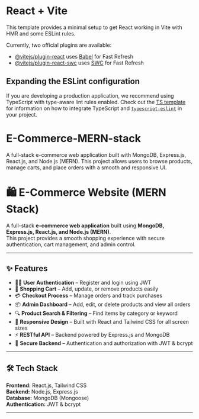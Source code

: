 
# React + Vite

This template provides a minimal setup to get React working in Vite with HMR and some ESLint rules.

Currently, two official plugins are available:

- [@vitejs/plugin-react](https://github.com/vitejs/vite-plugin-react/blob/main/packages/plugin-react) uses [Babel](https://babeljs.io/) for Fast Refresh
- [@vitejs/plugin-react-swc](https://github.com/vitejs/vite-plugin-react/blob/main/packages/plugin-react-swc) uses [SWC](https://swc.rs/) for Fast Refresh

## Expanding the ESLint configuration

If you are developing a production application, we recommend using TypeScript with type-aware lint rules enabled. Check out the [TS template](https://github.com/vitejs/vite/tree/main/packages/create-vite/template-react-ts) for information on how to integrate TypeScript and [`typescript-eslint`](https://typescript-eslint.io) in your project.

# E-Commerce-MERN-stack
A full-stack e-commerce web application built with MongoDB, Express.js, React.js, and Node.js (MERN). This project allows users to browse products, manage carts, and place orders with a smooth and responsive UI.


# 🛍️ E-Commerce Website (MERN Stack)

A full-stack **e-commerce web application** built using **MongoDB, Express.js, React.js, and Node.js (MERN)**.  
This project provides a smooth shopping experience with secure authentication, cart management, and admin control.

---

## ✨ Features
- 🧑‍💻 **User Authentication** – Register and login using JWT  
- 🛒 **Shopping Cart** – Add, update, or remove products easily  
- 💳 **Checkout Process** – Manage orders and track purchases  
- 📦 **Admin Dashboard** – Add, edit, or delete products and view all orders  
- 🔍 **Product Search & Filtering** – Find items by category or keyword  
- 🎨 **Responsive Design** – Built with React and Tailwind CSS for all screen sizes  
- ⚡ **RESTful API** – Backend powered by Express.js and MongoDB  
- 🔐 **Secure Backend** – Authentication and authorization with JWT & bcrypt  

---

## 🛠️ Tech Stack
**Frontend:** React.js, Tailwind CSS  
**Backend:** Node.js, Express.js  
**Database:** MongoDB (Mongoose)  
**Authentication:** JWT & bcrypt  

---

